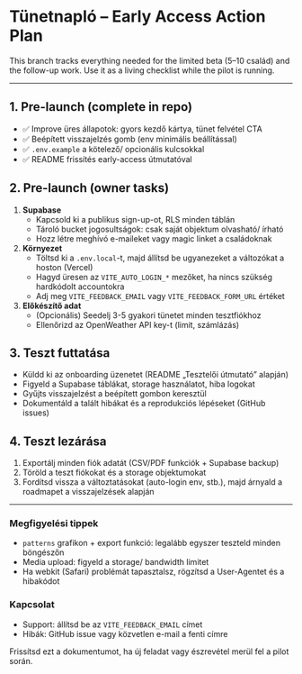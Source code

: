 # Tünetnapló – Early Access Action Plan

This branch tracks everything needed for the limited beta (5–10 család) and the follow-up work. Use it as a living checklist while the pilot is running.

---

## 1. Pre-launch (complete in repo)
- ✅ Improve üres állapotok: gyors kezdő kártya, tünet felvétel CTA
- ✅ Beépített visszajelzés gomb (env minimális beállítással)
- ✅ `.env.example` a kötelező/ opcionális kulcsokkal
- ✅ README frissítés early-access útmutatóval

## 2. Pre-launch (owner tasks)
1. **Supabase**
   - Kapcsold ki a publikus sign-up-ot, RLS minden táblán
   - Tároló bucket jogosultságok: csak saját objektum olvasható/ írható
   - Hozz létre meghívó e-maileket vagy magic linket a családoknak
2. **Környezet**
   - Töltsd ki a `.env.local`-t, majd állítsd be ugyanezeket a változókat a hoston (Vercel)
   - Hagyd üresen az `VITE_AUTO_LOGIN_*` mezőket, ha nincs szükség hardkódolt accountokra
   - Adj meg `VITE_FEEDBACK_EMAIL` vagy `VITE_FEEDBACK_FORM_URL` értéket
3. **Előkészítő adat**
   - (Opcionális) Seedelj 3-5 gyakori tünetet minden tesztfiókhoz
   - Ellenőrizd az OpenWeather API key-t (limit, számlázás)

## 3. Teszt futtatása
- Küldd ki az onboarding üzenetet (README „Tesztelői útmutató” alapján)
- Figyeld a Supabase táblákat, storage használatot, hiba logokat
- Gyűjts visszajelzést a beépített gombon keresztül
- Dokumentáld a talált hibákat és a reprodukciós lépéseket (GitHub issues)

## 4. Teszt lezárása
1. Exportálj minden fiók adatát (CSV/PDF funkciók + Supabase backup)
2. Töröld a teszt fiókokat és a storage objektumokat
3. Fordítsd vissza a változtatásokat (auto-login env, stb.), majd árnyald a roadmapet a visszajelzések alapján

---

### Megfigyelési tippek
- `patterns` grafikon + export funkció: legalább egyszer teszteld minden böngészőn
- Media upload: figyeld a storage/ bandwidth limitet
- Ha webkit (Safari) problémát tapasztalsz, rögzítsd a User-Agentet és a hibakódot

### Kapcsolat
- Support: állítsd be az `VITE_FEEDBACK_EMAIL` címet
- Hibák: GitHub issue vagy közvetlen e-mail a fenti címre

Frissítsd ezt a dokumentumot, ha új feladat vagy észrevétel merül fel a pilot során.
